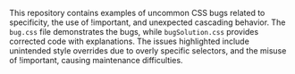 This repository contains examples of uncommon CSS bugs related to specificity, the use of !important, and unexpected cascading behavior.  The `bug.css` file demonstrates the bugs, while `bugSolution.css` provides corrected code with explanations.  The issues highlighted include unintended style overrides due to overly specific selectors, and the misuse of !important, causing maintenance difficulties.